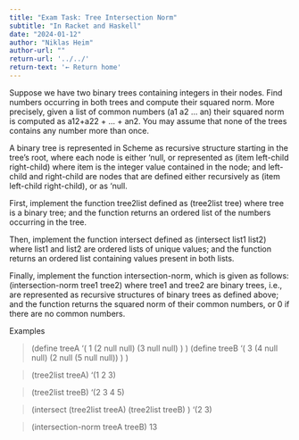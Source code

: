 ```yaml
---
title: "Exam Task: Tree Intersection Norm"
subtitle: "In Racket and Haskell"
date: "2024-01-12"
author: "Niklas Heim"
author-url: ""
return-url: '../../'
return-text: '← Return home'
---
```


Suppose we have two binary trees containing integers in their nodes. Find numbers occurring in both
trees and compute their squared norm. More precisely, given a list of common numbers (a1 a2 ... an)
their squared norm is computed as a12+a22 + ... + an2. You may assume that none of the trees
contains any number more than once. 

A binary tree is represented in Scheme as recursive structure starting in the tree’s root, where each node is either ‘null, or represented as
(item left-child right-child)
where
item is the integer value contained in the node;
and left-child and right-child are nodes that are defined either recursively as (item left-child right-child), or as ‘null.

First, implement the function tree2list defined as
(tree2list tree)
where
tree is a binary tree;
and the function returns an ordered list of the numbers occurring in the tree.

Then, implement the function intersect defined as
(intersect list1 list2)
where
list1 and list2 are ordered lists of unique values;
and the function returns an ordered list containing values present in both lists.

Finally, implement the function intersection-norm, which is given as follows:
(intersection-norm tree1 tree2)
where
tree1 and tree2 are binary trees, i.e., are represented as recursive structures of binary trees as defined above;
and the function returns the squared norm of their common numbers, or 0 if there are no common numbers.

Examples

> (define treeA ‘( 1  (2 null null) (3 null null) ) )
> (define treeB ‘( 3  (4 null null) (2 null (5 null null)) ) )

> (tree2list treeA)
‘(1 2 3)

> (tree2list treeB)
‘(2 3 4 5)

> (intersect (tree2list treeA) (tree2list treeB) )
‘(2 3)

> (intersection-norm treeA treeB)
13



